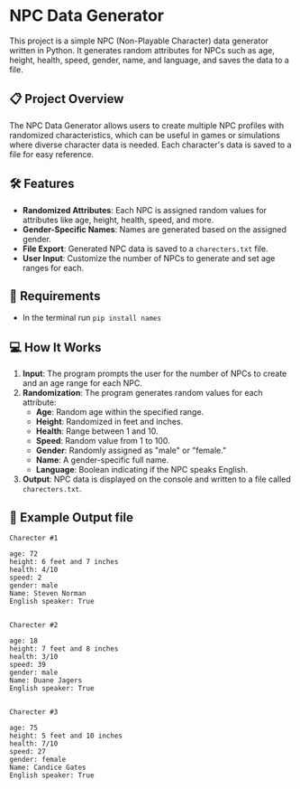 # NPC Data Generator

This project is a simple NPC (Non-Playable Character) data generator written in Python. It generates random attributes for NPCs such as age, height, health, speed, gender, name, and language, and saves the data to a file.

## 📋 Project Overview
The NPC Data Generator allows users to create multiple NPC profiles with randomized characteristics, which can be useful in games or simulations where diverse character data is needed. Each character's data is saved to a file for easy reference.

## 🛠️ Features
- **Randomized Attributes**: Each NPC is assigned random values for attributes like age, height, health, speed, and more.
- **Gender-Specific Names**: Names are generated based on the assigned gender.
- **File Export**: Generated NPC data is saved to a `charecters.txt` file.
- **User Input**: Customize the number of NPCs to generate and set age ranges for each.

## 📕 Requirements
- In the terminal run `pip install names`

## 💻 How It Works
1. **Input**: The program prompts the user for the number of NPCs to create and an age range for each NPC.
2. **Randomization**: The program generates random values for each attribute:
   - **Age**: Random age within the specified range.
   - **Height**: Randomized in feet and inches.
   - **Health**: Range between 1 and 10.
   - **Speed**: Random value from 1 to 100.
   - **Gender**: Randomly assigned as "male" or "female."
   - **Name**: A gender-specific full name.
   - **Language**: Boolean indicating if the NPC speaks English.
3. **Output**: NPC data is displayed on the console and written to a file called `charecters.txt`.

## 💾 Example Output file
```
Charecter #1

age: 72
height: 6 feet and 7 inches
health: 4/10
speed: 2
gender: male
Name: Steven Norman
English speaker: True


Charecter #2

age: 18
height: 7 feet and 8 inches
health: 3/10
speed: 39
gender: male
Name: Duane Jagers
English speaker: True


Charecter #3

age: 75
height: 5 feet and 10 inches
health: 7/10
speed: 27
gender: female
Name: Candice Gates
English speaker: True
```
